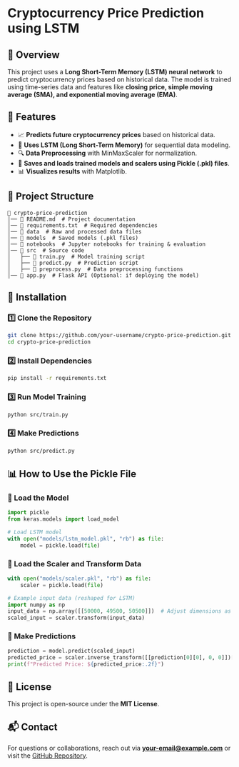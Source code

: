 # Cryptocurrency Price Prediction using LSTM

## 📌 Overview
This project uses a **Long Short-Term Memory (LSTM) neural network** to predict cryptocurrency prices based on historical data. The model is trained using time-series data and features like **closing price, simple moving average (SMA), and exponential moving average (EMA)**.

## 🚀 Features
- 📈 **Predicts future cryptocurrency prices** based on historical data.
- 🧠 **Uses LSTM (Long Short-Term Memory)** for sequential data modeling.
- 🔍 **Data Preprocessing** with MinMaxScaler for normalization.
- 💾 **Saves and loads trained models and scalers using Pickle (.pkl) files**.
- 📊 **Visualizes results** with Matplotlib.

## 📂 Project Structure
```
📁 crypto-price-prediction
│── 📄 README.md  # Project documentation
│── 📄 requirements.txt  # Required dependencies
│── 📁 data  # Raw and processed data files
│── 📁 models  # Saved models (.pkl files)
│── 📁 notebooks  # Jupyter notebooks for training & evaluation
│── 📁 src  # Source code
│   ├── 📄 train.py  # Model training script
│   ├── 📄 predict.py  # Prediction script
│   ├── 📄 preprocess.py  # Data preprocessing functions
│── 📄 app.py  # Flask API (Optional: if deploying the model)
```

## 🔧 Installation
### 1️⃣ Clone the Repository
```bash
git clone https://github.com/your-username/crypto-price-prediction.git
cd crypto-price-prediction
```

### 2️⃣ Install Dependencies
```bash
pip install -r requirements.txt
```

### 3️⃣ Run Model Training
```bash
python src/train.py
```

### 4️⃣ Make Predictions
```bash
python src/predict.py
```

## 📊 How to Use the Pickle File

### 🔹 Load the Model
```python
import pickle
from keras.models import load_model

# Load LSTM model
with open("models/lstm_model.pkl", "rb") as file:
    model = pickle.load(file)
```

### 🔹 Load the Scaler and Transform Data
```python
with open("models/scaler.pkl", "rb") as file:
    scaler = pickle.load(file)

# Example input data (reshaped for LSTM)
import numpy as np
input_data = np.array([[50000, 49500, 50500]])  # Adjust dimensions as needed
scaled_input = scaler.transform(input_data)
```

### 🔹 Make Predictions
```python
prediction = model.predict(scaled_input)
predicted_price = scaler.inverse_transform([[prediction[0][0], 0, 0]])[0][0]
print(f"Predicted Price: ${predicted_price:.2f}")
```

## 📜 License
This project is open-source under the **MIT License**.

## 📬 Contact
For questions or collaborations, reach out via **your-email@example.com** or visit the [GitHub Repository](https://github.com/your-username/crypto-price-prediction).

